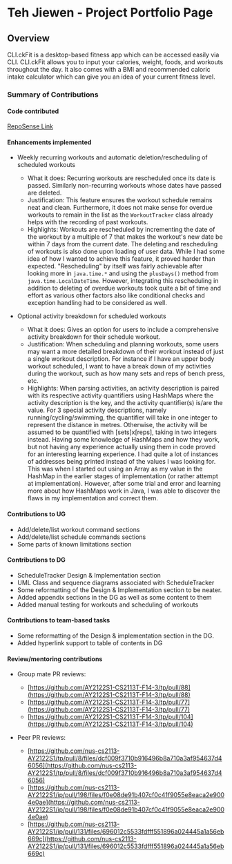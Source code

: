 # Teh Jiewen - Project Portfolio Page

## Overview
CLI.ckFit is a desktop-based fitness app which can be accessed easily via CLI. CLI.ckFit allows you to input your calories,
weight, foods, and workouts throughout the day. It also comes with a BMI and recommended caloric intake calculator 
which can give you an idea of your current fitness level.

### Summary of Contributions
#### Code contributed
[RepoSense Link](https://nus-cs2113-ay2122s1.github.io/tp-dashboard/?search=&sort=groupTitle&sortWithin=title&since=2021-09-25&timeframe=commit&mergegroup=&groupSelect=groupByRepos&breakdown=false&tabOpen=true&tabType=authorship&tabAuthor=arvejw&tabRepo=AY2122S1-CS2113T-F14-3%2Ftp%5Bmaster%5D&authorshipIsMergeGroup=false&authorshipFileTypes=docs~functional-code~test-code~other&authorshipIsBinaryFileTypeChecked=false)

#### Enhancements implemented
* Weekly recurring workouts and automatic deletion/rescheduling of scheduled workouts
  * What it does: Recurring workouts are rescheduled once its date is passed. Similarly non-recurring
    workouts whose dates have passed are deleted. 
  * Justification: This feature ensures the workout schedule remains neat and clean. Furthermore, it does not
    make sense for overdue workouts to remain in the list as the `WorkoutTracker` class already helps with the recording 
    of past workouts.
  * Highlights: Workouts are rescheduled by incrementing the date of the workout by a multiple of 7 that makes the 
    workout's new date be within 7 days from the current date. The deleting and rescheduling of workouts is also done 
    upon loading of user data. While I had some idea of how I wanted to achieve this feature, it proved harder than
    expected. "Rescheduling" by itself was fairly achievable after looking more in `java.time.*` and using the `plusDays()` method
    from `java.time.LocalDateTime`. However, integrating this rescheduling in addition to deleting of overdue workouts
    took quite a bit of time and effort as various other factors also like conditional checks and exception handling had
    to be considered as well.

* Optional activity breakdown for scheduled workouts
  * What it does: Gives an option for users to include a comprehensive activity breakdown for their schedule workout.
  * Justification: When scheduling and planning workouts, some users may want a more detailed breakdown of their workout
    instead of just a single workout description. For instance if I have an upper body workout scheduled, I want to have a
    break down of my activities during the workout, such as how many sets and reps of bench press, etc.
  * Highlights: When parsing activities, an activity description is paired with its respective activity quantifiers 
    using HashMaps where the activity description is the key, and the activity quantifier(s) is/are the value. 
    For 3 special activity descriptions, namely running/cycling/swimming, the quantifier will take in one integer 
    to represent the distance in metres. Otherwise, the activity will be assumed to be quantified with [sets]x[reps], 
    taking in two integers instead. Having some knowledge of HashMaps and how they work, but not having any experience 
    actually using them in code proved for an interesting learning experience. I had quite a lot of instances of 
    addresses being printed instead of the values I was looking for. This was when I started out using an Array as my value 
    in the HashMap in the earlier stages of implementation (or rather attempt at implementation). However, after 
    some trial and error and learning more about how HashMaps work in Java, I was able to discover the flaws in 
    my implementation and correct them. 

#### Contributions to UG

* Add/delete/list workout command sections
* Add/delete/list schedule commands sections
* Some parts of known limitations section

#### Contributions to DG

* ScheduleTracker Design & Implementation section
* UML Class and sequence diagrams associated with ScheduleTracker
* Some reformatting of the Design & Implementation section to be neater.
* Added appendix sections in the DG as well as some content to them
* Added manual testing for workouts and scheduling of workouts

#### Contributions to team-based tasks
* Some reformatting of the Design & implementation section in the DG.
* Added hyperlink support to table of contents in DG

#### Review/mentoring contributions
* Group mate PR reviews:
  * [https://github.com/AY2122S1-CS2113T-F14-3/tp/pull/88](https://github.com/AY2122S1-CS2113T-F14-3/tp/pull/88)
  * [https://github.com/AY2122S1-CS2113T-F14-3/tp/pull/77](https://github.com/AY2122S1-CS2113T-F14-3/tp/pull/77)  
  * [https://github.com/AY2122S1-CS2113T-F14-3/tp/pull/104](https://github.com/AY2122S1-CS2113T-F14-3/tp/pull/104)
    
* Peer PR reviews:
  * [https://github.com/nus-cs2113-AY2122S1/tp/pull/8/files/dcf009f3710b916496b8a710a3af954637d46056](https://github.com/nus-cs2113-AY2122S1/tp/pull/8/files/dcf009f3710b916496b8a710a3af954637d46056)
  * [https://github.com/nus-cs2113-AY2122S1/ip/pull/198/files/f0e08de91b407cf0c41f9055e8eaca2e9004e0ae](https://github.com/nus-cs2113-AY2122S1/ip/pull/198/files/f0e08de91b407cf0c41f9055e8eaca2e9004e0ae)
  * [https://github.com/nus-cs2113-AY2122S1/ip/pull/131/files/696012c5533fdfff551896a024445a1a56eb669c](https://github.com/nus-cs2113-AY2122S1/ip/pull/131/files/696012c5533fdfff551896a024445a1a56eb669c)  
    
